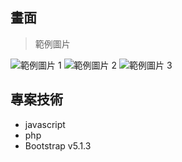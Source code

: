 ## 畫面

> 範例圖片

![範例圖片 1](https://fakeimg.pl/500/)
![範例圖片 2](https://fakeimg.pl/500/)
![範例圖片 3](https://fakeimg.pl/500/)

## 專案技術
- javascript
- php
- Bootstrap v5.1.3

